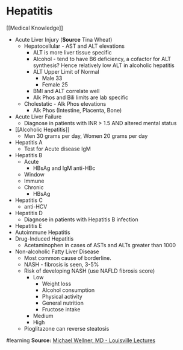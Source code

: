 # Hepatitis
[[Medical Knowledge]]

* Acute Liver Injury (**Source** Tina Wheat)
	* Hepatocellular - AST and ALT elevations
		* ALT is more liver tissue specific
		* Alcohol - tend to have B6 deficiency, a cofactor for ALT synthesis? Hence relatively low ALT in alcoholic hepatitis
		* ALT Upper Limit of Normal
			* Male 33
			* Female 25
		* BMI and ALT correlate well
		* Alk Phos and Bili limits are lab specific
	* Cholestatic - Alk Phos elevations
		* Alk Phos (Intestine, Placenta, Bone)
* Acute Liver Failure
	* Diagnose in patients with INR > 1.5 AND altered mental status
* [[Alcoholic Hepatitis]]
	* Men 30 grams per day, Women 20 grams per day
* Hepatitis A
	* Test for Acute disease IgM
* Hepatitis B
	* Acute
		* HBsAg and IgM anti-HBc
	* Window
	* Immune
	* Chronic
		* HBsAg
* Hepatitis C
	* anti-HCV
* Hepatitis D
	* Diagnose in patients with Hepatitis B infection
* Hepatitis E
* Autoimmune Hepatitis
* Drug-Induced Hepatitis
	* Acetaminophen in cases of ASTs and ALTs greater than 1000
* Non-alcoholic Fatty Liver Disease
	* Most common cause of borderline.
	* NASH - fibrosis is seen, 3-5%
	* Risk of developing NASH (use NAFLD fibrosis score)
		* Low
			* Weight loss
			* Alcohol consumption
			* Physical activity
			* General nutrition
			* Fructose intake
		* Medium
		* High
	* Pioglitazone can reverse steatosis

#learning
**Source:** [Michael Wellner, MD - Louisville Lectures](http://www.louisvillelectures.org/imblog/2018/hepatitis/wellner)
